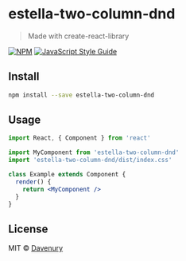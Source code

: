 # estella-two-column-dnd

> Made with create-react-library

[![NPM](https://img.shields.io/npm/v/estella-two-column-dnd.svg)](https://www.npmjs.com/package/estella-two-column-dnd) [![JavaScript Style Guide](https://img.shields.io/badge/code_style-standard-brightgreen.svg)](https://standardjs.com)

## Install

```bash
npm install --save estella-two-column-dnd
```

## Usage

```jsx
import React, { Component } from 'react'

import MyComponent from 'estella-two-column-dnd'
import 'estella-two-column-dnd/dist/index.css'

class Example extends Component {
  render() {
    return <MyComponent />
  }
}
```

## License

MIT © [Davenury](https://github.com/Davenury)
